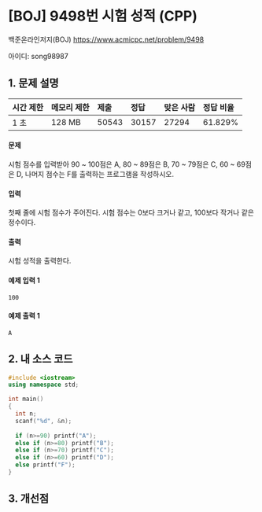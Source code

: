 # [BOJ] 9498번 시험 성적 (CPP)

백준온라인저지(BOJ) https://www.acmicpc.net/problem/9498

아이디: song98987



## 1. 문제 설명

| 시간 제한 | 메모리 제한 | 제출  | 정답  | 맞은 사람 | 정답 비율 |
| :-------- | :---------- | :---- | :---- | :-------- | :-------- |
| 1 초      | 128 MB      | 50543 | 30157 | 27294     | 61.829%   |

#### 문제

시험 점수를 입력받아 90 ~ 100점은 A, 80 ~ 89점은 B, 70 ~ 79점은 C, 60 ~ 69점은 D, 나머지 점수는 F를 출력하는 프로그램을 작성하시오.

#### 입력

첫째 줄에 시험 점수가 주어진다. 시험 점수는 0보다 크거나 같고, 100보다 작거나 같은 정수이다.

#### 출력

시험 성적을 출력한다.



#### 예제 입력 1

```
100
```

#### 예제 출력 1

```
A
```



## 2. 내 소스 코드

```C++
#include <iostream>
using namespace std;

int main()
{
  int n;
  scanf("%d", &n);
  
  if (n>=90) printf("A");
  else if (n>=80) printf("B");
  else if (n>=70) printf("C");
  else if (n>=60) printf("D");
  else printf("F");
}
```



## 3. 개선점

